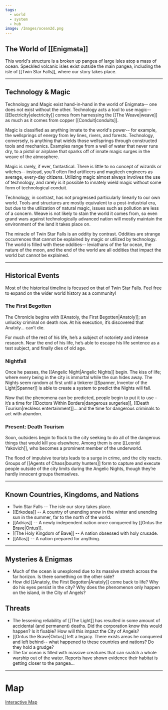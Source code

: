 ```yaml
---
tags:
  - world
  - system
  - hub
image: /Images/ocean2d.png
---
```

## The World of [[Enigmata]]
This world's structure is a broken up pangea of large isles atop a mass of ocean. Speckled volcanic isles exist outside the main pangea, including the isle of [[Twin Star Falls]], where our story takes place.
___
## Technology & Magic
Technology and Magic exist hand-in-hand in the world of Enigmata-- one does not exist without the other. Technology acts a tool to use magic-- [[Electricity|electricity]] comes from harnessing the [[The Weave|weave]] as much as it comes from copper [[Conduit|conduits]].

Magic is classified as anything innate to the world's power-- for example, the wellsprings of energy from ley lines, rivers, and forests. Technology, conversely, is anything that wields those wellsprings through constructed tools and mechanics. Examples range from a well of water that never runs dry, to a pistol or airplane that sparks off of innate magic surges in the weave of the atmosphere.

Magic is rarely, if ever, fantastical. There is little to no concept of wizards or witches-- instead, you'll often find artificers and magitech engineers as average, every-day citizens. Utilizing magic almost always involves the use of technology, and rarely is it possible to innately wield magic without some form of technological conduit.

Technology, in contrast, has not progressed particularly linearly to our own world. Tools and structures are mostly equivalent to a post-industrial era, but due to the utilization of natural magic, issues such as pollution are less of a concern. Weave is not likely to stain the world it comes from, so even grand wars against technologically advanced nation will mostly maintain the environment of the land it takes place on.

The miracle of Twin Star Falls is an oddity by contrast. Oddities are strange occurrences that cannot be explained by magic or utilized by technology. The world is filled with these oddities-- leviathans of the far ocean, the nature of the moon, and the end of the world are all oddities that impact the world but cannot be explained.
___
## Historical Events
Most of the historical timeline is focused on that of Twin Star Falls. Feel free to expand on the wider world history as a community!
### The First Begotten
The Chronicle begins with [[Anatoly, the First Begotten|Anatoly]]; an unlucky criminal on death row. At his execution, it’s discovered that Anatoly... can’t die.

For much of the rest of his life, he’s a subject of notoriety and intense research. Near the end of his life, he’s able to escape his life sentence as a test subject, and finally dies of old age.
### Nightfall
Once he passes, the [[Angelic Night|Angelic Nights]] begin. The kiss of life; where every being in the city is immortal while the sun hides away. The Nights seem random at first until a tinkerer [[Spanner, Inventor of the Light|Spanner]] is able to create a system to predict the Nights will fall.

Now that the phenomena can be predicted, people begin to put it to use – it’s a time for [[Doctors Within Borders|dangerous surgeries]], [[Death Tourism|reckless entertainment]]... and the time for dangerous criminals to act with abandon.
### Present: Death Tourism 
Soon, outsiders begin to flock to the city seeking to do all of the dangerous things that would kill you elsewhere. Among them is one [[Leonid Yakovich]], who becomes a prominent member of the underworld.

The flood of impulsive tourists leads to a surge in crime, and the city reacts. Groups of [[Agents of Chaos|bounty hunters]] form to capture and execute people outside of the city limits during the Angelic Nights, though they’re hardly innocent groups themselves.
____
## Known Countries, Kingdoms, and Nations
* Twin Star Falls -- The isle our story takes place.
* [[Erkodea]] -- A country of unending snow in the winter and unending sun in the summer, far to the north of the world.
* [[Adrias]] -- A newly independent nation once conquered by [[Ontus the Brave|Ontus]].
* [[The Holy Kingdom of Bave]] -- A nation obsessed with holy crusade.
* [[Atlas]] -- A nation prepared for anything.
____
## Mysteries & Enigmas
* Much of the ocean is unexplored due to its massive stretch across the far horizon. Is there something on the other side?
* How did [[Anatoly, the First Begotten|Anatoly]] come back to life? Why do his eyes persist in the city? Why does the phenomenon only happen on the island, in the City of Angels?
## Threats
* The lessening reliability of [[The Light]] has resulted in some amount of accidental (and permanent) deaths. Did the corporation know this would happen? Is it fixable? How will this impact the City of Angels?
* [[Ontus the Brave|Ontus]] left a legacy. There exists areas he conquered and left behind-- what happened to these countries and nations? Do they hold a grudge?
* The far ocean is filled with massive creatures that can snatch a whole warship out of the water. Reports have shown evidence their habitat is getting closer to the pangea...
---
# Map
[Interactive Map](https://www.worldanvil.com/w/small-crimes-collective-toothmonster/map/7539b40b-2eb5-44ec-81cc-84e4ef89b869)
